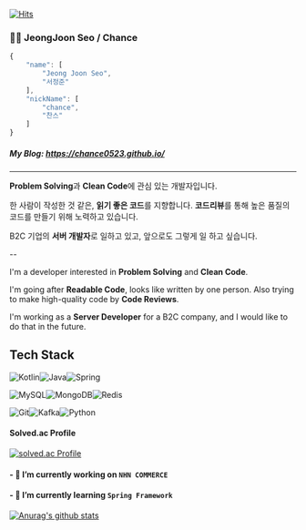 [![Hits](https://hits.seeyoufarm.com/api/count/incr/badge.svg?url=https%3A%2F%2Fgithub.com%2Fchance0523%2Fhit-counter&count_bg=%2379C83D&title_bg=%23555555&icon=&icon_color=%23FFFFFF&title=hits&edge_flat=false)](https://hits.seeyoufarm.com)

### 🧑‍💻 JeongJoon Seo / Chance
```js
{
    "name": [
        "Jeong Joon Seo",
        "서정준"
    ],
    "nickName": [
        "chance",
        "찬스"
    ]
}
```

##### My Blog: https://chance0523.github.io/

---

**Problem Solving**과 **Clean Code**에 관심 있는 개발자입니다. 

한 사람이 작성한 것 같은, **읽기 좋은 코드**를 지향합니다. **코드리뷰**를 통해 높은 품질의 코드를 만들기 위해 노력하고 있습니다.

B2C 기업의 **서버 개발자**로 일하고 있고, 앞으로도 그렇게 일 하고 싶습니다.

--

I'm a developer interested in **Problem Solving** and **Clean Code**.

I'm going after **Readable Code**, looks like written by one person. Also trying to make high-quality code by **Code Reviews**.

I'm working as a **Server Developer** for a B2C company, and I would like to do that in the future.



## Tech Stack

<img alt="Kotlin" src ="https://img.shields.io/badge/Kotlin-0095D5?&style=for-the-badge&logo=kotlin&logoColor=white"/><img alt="Java" src ="https://img.shields.io/badge/Java-ED8B00?style=for-the-badge&logo=java&logoColor=white"/><img alt="Spring" src ="https://img.shields.io/badge/Spring-6DB33F?style=for-the-badge&logo=spring&logoColor=white"/>

<img alt="MySQL" src ="https://img.shields.io/badge/MySQL-3776AB?style=for-the-badge&logo=mysql&logoColor=white"/><img alt="MongoDB" src ="https://img.shields.io/badge/MongoDB-4EA94B?style=for-the-badge&logo=mongodb&logoColor=white"/><img alt="Redis" src ="https://img.shields.io/badge/redis-%23DD0031.svg?&style=for-the-badge&logo=redis&logoColor=white"/>

<img alt="Git" src ="https://img.shields.io/badge/Git-F05032?style=for-the-badge&logo=git&logoColor=white"/><img alt="Kafka" src ="https://img.shields.io/badge/Apache_Kafka-231F20?style=for-the-badge&logo=apache-kafka&logoColor=white"/><img alt="Python" src ="https://img.shields.io/badge/Python-3776AB?style=for-the-badge&logo=python&logoColor=white"/>

#### Solved.ac Profile
[![solved.ac Profile](http://mazassumnida.wtf/api/generate_badge?boj=samuel95)](https://solved.ac/profile/samuel95)

<!--
**chance0523/chance0523** is a ✨ _special_ ✨ repository because its `README.md` (this file) appears on your GitHub profile.

Here are some ideas to get you started:

- 🔭 I’m currently working on ...
- 🌱 I’m currently learning ...
- 👯 I’m looking to collaborate on ...
- 🤔 I’m looking for help with ...
- 💬 Ask me about ...
- 📫 How to reach me: ...
- 😄 Pronouns: ...
- ⚡ Fun fact: ...
[![Top Langs](https://github-readme-stats.vercel.app/api/top-langs/?username=chance0523)](https://github.com/2Fchance0523/github-readme-stats)
-->

#### - 🔭 I’m currently working on `NHN COMMERCE`
#### - 🌱 I’m currently learning `Spring Framework`



[![Anurag's github stats](https://github-readme-stats.vercel.app/api?username=chance0523&count_private=true&show_icons=true&theme=dracula)](https://github.com/chance0523/github-readme-stats)
